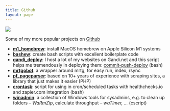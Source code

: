 ```yaml
---
title: Github
layout: page
---
```


![](https://github-readme-stats.vercel.app/api?username=pforret&show_icons=1&count_private=true&hide_border=1)

Some of my more popular projects on [Github](https://github.com/pforret)

  * [**m1_homebrew**](https://github.com/pforret/m1_homebrew): install MacOS homebrew on Apple Silicon M1 systems
  * [**bashew**](https://github.com/pforret/bashew): create bash scripts with excellent boilerplate code
  * [**gandi_deploy**](https://github.com/pforret/gandi_deploy): I host a lot of my websites on Gandi.net and this script helps me tremendously in deploying them: [commit-push-deploy](https://blog.forret.com/2020/04/06/gandi-deploy/) (bash)
  * [**mrtgobot**](https://github.com/pforret/mrtgobot): a wrapper around mrtg, for easy run, index, rsync
  * [**pf_pageparser**](https://github.com/pforret/pf_pageparser): based on 10+ years of experience with scraping sites, a library that just makes it easier (PHP)
  * [**crontask**](https://github.com/pforret/crontask): script for using in cron/scheduled tasks with healthchecks.io and zapier.com integration (bash)
  * [**winadmin**](https://github.com/pforret/WinAdmin): a collection of Windows tools for sysadmins, e.g. to clean up folders &#8211; _WaRmZip_, calculate throughput &#8211; _waTimer, &#8230;_ (cscript)

